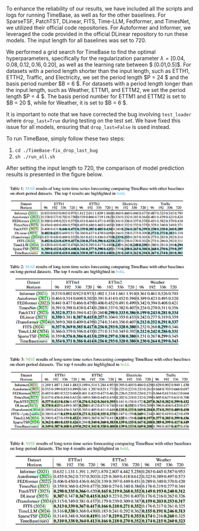 To enhance the reliability of our results, we have included all the scripts and logs for running TimeBase, as well as for the other baselines. For SparseTSF, PatchTST, DLinear, FITS, Time-LLM, Fedformer, and TimesNet, we utilized their official code repositories. For Autoformer and Informer, we leveraged the code provided in the official DLinear repository to run these models. The input length for all baselines was set to 720.

We performed a grid search for TimeBase to find the optimal hyperparameters, specifically for the regularization parameter $\lambda = [0.04, 0.08, 0.12, 0.16, 0.20]$, as well as the learning rate between $ [0.01,0.5]$. For datasets with a period length shorter than the input length, such as ETTH1, ETTH2, Traffic, and Electricity, we set the period length $P = 24 $ and the basis period number $B = 6 $. For datasets with a period length longer than the input length, such as Weather, ETTM1, and ETTM2, we set the period length $P = 4 $. The basis period number for ETTM1 and ETTM2 is set to $B = 20 $, while for Weather, it is set to $B = 6 $.



It is important to note that we have corrected the bug involving `test_loader` where `drop_last=True` during testing on the test set. We have fixed this issue for all models, ensuring that `drop_last=False` is used instead.

To run TimeBase, simply follow these two steps:
1. `cd ./TimeBase-fix_drop_last_bug`
2. `sh ./run_all.sh`

After setting the input length to 720, the comparison of model prediction results is presented in the figure below.

![alt text](mae.png)

![alt text](mse1.png)

<img src="mse2.png" alt="alt text" style="zoom:80%;" />
